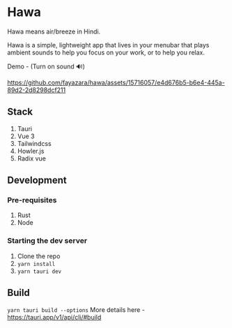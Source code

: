 # Hawa

Hawa means air/breeze in Hindi.

Hawa is a simple, lightweight app that lives in your menubar that plays ambient sounds to help you focus on your work, or to help you relax.


Demo - (Turn on sound 🔊) 

https://github.com/fayazara/hawa/assets/15716057/e4d676b5-b6e4-445a-89d2-2d8298dcf211



## Stack
1. Tauri
2. Vue 3
3. Tailwindcss
4. Howler.js
5. Radix vue

## Development

### Pre-requisites
1. Rust
2. Node

### Starting the dev server

1. Clone the repo
2. `yarn install`
3. `yarn tauri dev`


## Build
`yarn tauri build --options` 
More details here - https://tauri.app/v1/api/cli/#build
